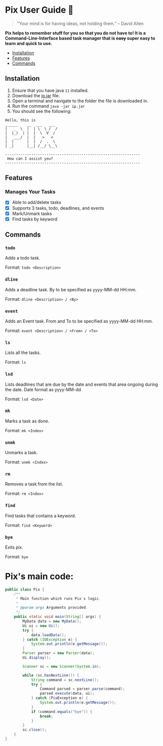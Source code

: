 # Pix User Guide :poop: 
> “Your mind is for having ideas, not holding them.” – David Allen  

  **Pix helps to remember stuff for you so that you do not have to! It is a Command-Line-Interface based task manager that is ~~easy~~ super easy to learn and quick to use.**

- [Installation](https://github.com/zenithyap/ip/edit/master/README.md#installation)
- [Features](https://github.com/zenithyap/ip/edit/master/README.md#features)
- [Commands](https://github.com/zenithyap/ip/edit/master/README.md#commands)

## Installation
1. Ensure that you have java `11` installed.
2. Download the [ip.jar](https://github.com/zenithyap/ip/releases/download/Level-9/ip.jar) file.
3. Open a terminal and navigate to the folder the file is downloaded in.
4. Run the command `java -jar ip.jar`
5. You should see the following:
 ```
 Hello, this is
 ______    __  ___   ___ 
 |   _  \  |  | \  \ /  / 
 |  |_)  | |  |  \  V  /  
 |   ___/  |  |   >   <   
 |  |      |  |  /  .  \  
 | _|      |__| /__/ \__\

 --------------------------------------------------------------
  How can I assist you?
 --------------------------------------------------------------
 ```

## Features
### Manages Your Tasks
- [X] Able to add/delete tasks
- [X] Supports 3 tasks, todo, deadlines, and events
- [X] Mark/Unmark tasks 
- [X] Find tasks by keyword

## Commands
### `todo`  
Adds a todo task.  
  
Format: `todo <Description>`

### `dline`  
Adds a deadline task. By to be specified as yyyy-MM-dd HH:mm.
  
Format: `dline <Description> / <By>`

### `event`  
Adds an Event task. From and To to be specified as yyyy-MM-dd HH:mm.
  
Format: `event <Description> / <From> / <To>`

### `ls`  
Lists all the tasks.
  
Format: `ls`

### `lsd`  
Lists deadlines that are due by the date and events that area ongoing during the date. Date format as yyyy-MM-dd 
  
Format: `lsd <Date>`

### `mk`  
Marks a task as done.
  
Format: `mk <Index>`

### `unmk`  
Unmarks a task.
  
Format: `unmk <Index>`

### `rm`  
Removes a task from the list.
  
Format: `rm <Index>`

### `find`  
Find tasks that contains a keyword.
  
Format: `find <Keyword>`

### `bye`  
Exits pix.
  
Format: `bye`
  
# Pix's main code:
```Java
public class Pix {
    /**
     * Main function which runs Pix's logic.
     *
     * @param args Arguments provided.
     */
    public static void main(String[] args) {
        MyData data = new MyData();
        Ui ui = new Ui();
        try {
            data.loadData();
        } catch (IOException e) {
            System.out.println(e.getMessage());
        }
        Parser parser = new Parser(data);
        Ui.display();

        Scanner sc = new Scanner(System.in);

        while (sc.hasNextLine()) {
            String command = sc.nextLine();
            try {
                Command parsed = parser.parse(command);
                parsed.execute(data, ui);
            } catch (PixException e) {
                System.out.println(e.getMessage());
            }
            if (command.equals("bye")) {
                break;
            }
        }
        sc.close();
    }
}
```

